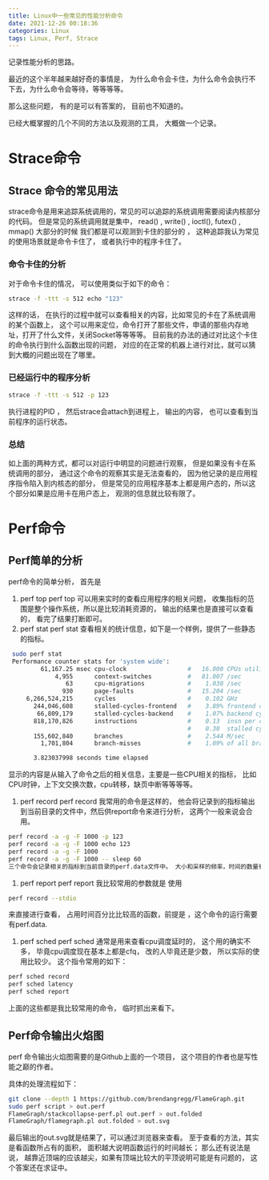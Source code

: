 ```yaml
---
title: Linux中一些常见的性能分析命令
date: 2021-12-26 00:18:36
categories: Linux
tags: Linux, Perf, Strace
---
```


记录性能分析的思路。

最近的这个半年越来越好奇的事情是， 为什么命令会卡住，为什么命令会执行不下去，为什么命令会等待，等等等等。

那么这些问题， 有的是可以有答案的， 目前也不知道的。 

已经大概掌握的几个不同的方法以及观测的工具， 大概做一个记录。

# Strace命令
## Strace 命令的常见用法
strace命令是用来追踪系统调用的，常见的可以追踪的系统调用需要阅读内核部分的代码。 但是常见的系统调用就是集中， read() , write() , ioctl(), futex() , mmap()
大部分的时候 我们都是可以观测到卡住的部分的 ， 这种追踪我认为常见的使用场景就是命令卡住了， 或者执行中的程序卡住了。 
### 命令卡住的分析
对于命令卡住的情况， 可以使用类似于如下的命令： 
```bash
strace -f -ttt -s 512 echo "123"
```
这样的话， 在执行的过程中就可以查看相关的内容，比如常见的卡在了系统调用的某个函数上， 这个可以用来定位，命令打开了那些文件，申请的那些内存地址，打开了什么文件，关闭Socket等等等等。 
目前我的办法的通过对比这个卡住的命令执行到什么函数出现的问题， 对应的在正常的机器上进行对比，就可以猜到大概的问题出现在了哪里。
### 已经运行中的程序分析
```bash
strace -f -ttt -s 512 -p 123
```
执行进程的PID ， 然后strace会attach到进程上， 输出的内容， 也可以查看到当前程序的运行状态。 
### 总结
如上面的两种方式，都可以对运行中明显的问题进行观察， 但是如果没有卡在系统调用的部分， 通过这个命令的观察其实是无法查看的， 因为他记录的是应用程序指令陷入到内核态的部分， 但是常见的应用程序基本上都是用户态的，所以这个部分如果是应用卡在用户态上， 观测的信息就比较有限了。

# Perf命令
## Perf简单的分析
perf命令的简单分析， 首先是
1. perf top 
perf top 可以用来实时的查看应用程序的相关问题， 收集指标的范围是整个操作系统，所以是比较消耗资源的， 输出的结果也是直接可以查看的， 看完了结果打断即可。 
1. perf stat 
perf stat 查看相关的统计信息，如下是一个样例，提供了一些静态的指标。 
```bash 
 sudo perf stat
 Performance counter stats for 'system wide':
         61,167.25 msec cpu-clock                 #   16.000 CPUs utilized
             4,955      context-switches          #   81.007 /sec
                63      cpu-migrations            #    1.030 /sec
               930      page-faults               #   15.204 /sec
     6,266,524,215      cycles                    #    0.102 GHz                      (83.32%)
       244,046,608      stalled-cycles-frontend   #    3.89% frontend cycles idle     (83.34%)
        66,809,179      stalled-cycles-backend    #    1.07% backend cycles idle      (83.34%)
       818,170,826      instructions              #    0.13  insn per cycle
                                                  #    0.30  stalled cycles per insn  (83.34%)
       155,602,840      branches                  #    2.544 M/sec                    (83.34%)
         1,701,804      branch-misses             #    1.09% of all branches          (83.33%)

       3.823037998 seconds time elapsed
```
显示的内容是从输入了命令之后的相关信息，主要是一些CPU相关的指标， 比如CPU时钟，上下文交换次数，cpu转移，缺页中断等等等等。

1. perf record 
perf record 我常用的命令是这样的， 他会将记录到的指标输出到当前目录的文件中，然后供report命令来进行分析， 这两个一般来说会合用。 
```bash 
perf record -a -g -F 1000 -p 123  
perf record -a -g -F 1000 echo 123
perf record -a -g -F 1000 
perf record -a -g -F 1000 -- sleep 60 
三个命令会记录相关的指标到当前目录的perf.data文件中。 大小和采样的频率，时间的数量有关。
```
1. perf report 
perf report 我比较常用的参数就是 使用 
```bash 
perf record --stdio
```
来直接进行查看， 占用时间百分比比较高的函数，前提是 ，这个命令的运行需要有perf.data.
1. perf sched 
perf sched 通常是用来查看cpu调度延时的， 这个用的确实不多， 毕竟cpu调度现在基本上都是cfq， 改的人毕竟还是少数， 所以实际的使用比较少。 
这个指令常用的如下： 
```bash
perf sched record 
perf sched latency 
perf sched report
```
上面的这些都是我比较常用的命令， 临时抓出来看下。

## Perf命令输出火焰图
perf 命令输出火焰图需要的是Github上面的一个项目， 这个项目的作者也是写性能之巅的作者。

具体的处理流程如下： 
```bash 
git clone --depth 1 https://github.com/brendangregg/FlameGraph.git
sudo perf script > out.perf
FlameGraph/stackcollapse-perf.pl out.perf > out.folded
FlameGraph/flamegraph.pl out.folded > out.svg
```
最后输出的out.svg就是结果了，可以通过浏览器来查看。 
至于查看的方法，其实是看函数所占有的面积， 面积越大说明函数运行的时间越长； 
那么还有说法是说， 越靠近顶端的应该越尖，如果有顶端比较大的平顶说明可能是有问题的， 这个答案还在求证中。


